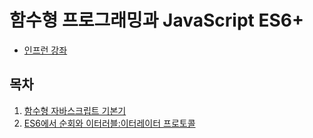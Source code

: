 # 함수형 프로그래밍과 JavaScript ES6+

- [인프런 강좌](https://www.inflearn.com/course/functional-es6)

## 목차

1. [함수형 자바스크립트 기본기](./section1.md)
2. [ES6에서 순회와 이터러블:이터레이터 프로토콜](./section2.md)